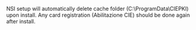 NSI setup will automatically delete cache folder (C:\ProgramData\CIEPKI) upon install.
Any card registration (Abilitazione CIE) should be done again after install.
